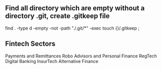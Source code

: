## Find all directory which are empty without a directory .git, create .gitkeep file
find . -type d -empty -not -path "./.git/*" -exec  touch {}/.gitkeep \;

## Fintech Sectors
Payments and Remittances
Robo Advisors and Personal Finance
RegTech
Digital Banking
InsurTech
Alternative Finance
